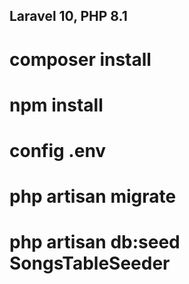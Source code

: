 ## Laravel 10, PHP 8.1

# composer install
# npm install
# config .env
# php artisan migrate
# php artisan db:seed SongsTableSeeder
